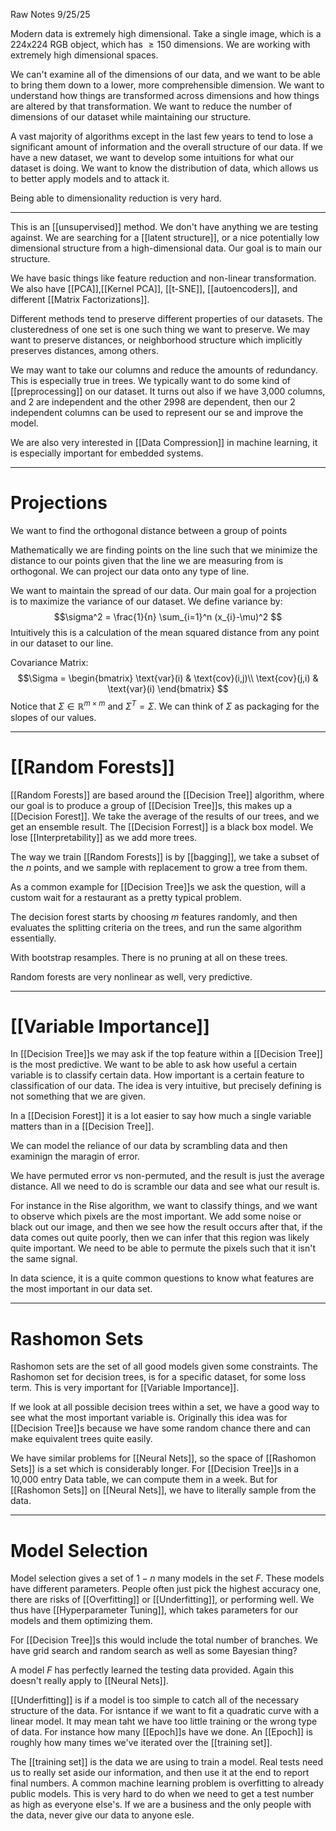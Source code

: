 Raw Notes 9/25/25

Modern data is extremely high dimensional. Take a single image, which is a 224x224 RGB object, which has $\geq 150$ dimensions. We are working with extremely high dimensional spaces. 

We can't examine all of the dimensions of our data, and we want to be able to bring them down to a lower, more comprehensible dimension. We want to understand how things are transformed across dimensions and how things are altered by that transformation. We want to reduce the number of dimensions of our dataset while maintaining our structure. 

A vast majority of algorithms except in the last few years to tend to lose a significant amount of information and the overall structure of our data. If we have a new dataset, we want to develop some intuitions for what our dataset is doing. We want to know the distribution of data, which allows us to better apply models and to attack it.

Being able to dimensionality reduction is very hard. 

---
This is an [[unsupervised]] method. We don't have anything we are testing against. We are searching for a [[latent structure]], or a nice potentially low dimensional structure from a high-dimensional data. Our goal is to main our structure.

We have basic things like feature reduction and non-linear transformation. We also have [[PCA]],[[Kernel PCA]], [[t-SNE]], [[autoencoders]], and different [[Matrix Factorizations]]. 

Different methods tend to preserve different properties of our datasets. The clusteredness of one set is one such thing we want to preserve. We may want to preserve distances, or neighborhood structure which implicitly preserves distances, among others. 

We may want to take our columns and reduce the amounts of redundancy. This is especially true in trees. We typically want to do some kind of [[preprocessing]] on our dataset. It turns out also if we have 3,000 columns, and 2 are independent and the other 2998 are dependent, then our 2 independent columns can be used to represent our se and improve the model.

We are also very interested in [[Data Compression]] in machine learning, it is especially important for embedded systems. 

---
# Projections
We want to find the orthogonal distance between a group of points 

Mathematically we are finding points on the line such that we minimize the distance to our points given that the line we are measuring from is orthogonal. We can project our data onto any type of line. 

We want to maintain the spread of our data. Our main goal for a projection is to maximize the variance of our dataset. We define variance by:
$$\sigma^2 = \frac{1}{n} \sum_{i=1}^n (x_{i}-\mu)^2 $$
Intuitively this is a calculation of the mean squared distance from any point in our dataset to our line. 

Covariance Matrix:
$$\Sigma = \begin{bmatrix} \text{var}(i) & \text{cov}(i,j)\\ \text{cov}(j,i) & \text{var}(i) \end{bmatrix} $$
Notice that $\Sigma \in \mathbb{R}^{m \times m}$ and $\Sigma^T=\Sigma$. We can think of $\Sigma$ as packaging for the slopes of our values. 

---
# [[Random Forests]] 
[[Random Forests]] are based around the [[Decision Tree]] algorithm, where our goal is to produce a group of [[Decision Tree]]s, this makes up a [[Decision Forest]]. We take the average of the results of our trees, and we get an ensemble result. The [[Decision Forrest]] is a black box model. We lose [[Interpretability]] as we add more trees. 

The way we train [[Random Forests]] is by [[bagging]], we take a subset of the $n$ points, and we sample with replacement to grow a tree from them. 

As a common example for [[Decision Tree]]s we ask the question, will a custom wait for a restaurant as a pretty typical problem. 

The decision forest starts by choosing $m$ features randomly, and then evaluates the splitting criteria on the trees, and run the same algorithm essentially. 

With bootstrap resamples. There is no pruning at all on these trees. 

Random forests are very nonlinear as well, very predictive.

---
# [[Variable Importance]]
In [[Decision Tree]]s we may ask if the top feature within a [[Decision Tree]] is the most predictive. We want to be able to ask how useful a certain variable is to classify certain data. How important is a certain feature to classification of our data. The idea is very intuitive, but precisely defining is not something that we are given. 

In a [[Decision Forest]] it is a lot easier to say how much a single variable matters than in a [[Decision Tree]]. 

We can model the reliance of our data by scrambling data and then examinign the maragin of error. 

We have permuted error vs non-permuted, and the result is just the average distance. All we need to do is scramble our data and see what our result is.

For instance in the Rise algorithm, we want to classify things, and we want to observe which pixels are the most important. We add some noise or black out our image, and then we see how the result occurs after that, if the data comes out quite poorly, then we can infer that this region was likely quite important. We need to be able to permute the pixels such that it isn't the same signal. 

In data science, it is a quite common questions to know what features are the most important in our data set. 

---
# Rashomon Sets
Rashomon sets are the set of all good models given some constraints. The Rashomon set for decision trees, is for a specific dataset, for some loss term. This is very important for [[Variable Importance]]. 

If we look at all possible decision trees within a set, we have a good way to see what the most important variable is. Originally this idea was for [[Decision Tree]]s because we have some random chance there and can make equivalent trees quite easily. 

We have similar problems for [[Neural Nets]], so the space of [[Rashomon Sets]] is a set which is considerably longer. For [[Decision Tree]]s in a 10,000 entry Data table, we can compute them in a week. But for [[Rashomon Sets]] on [[Neural Nets]], we have to literally sample from the data. 

---
# Model Selection
Model selection gives a set of $1-n$ many models in the set $F$. These models have different parameters. People often just pick the highest accuracy one, there are risks of [[Overfitting]] or [[Underfitting]], or performing well. We thus have [[Hyperparameter Tuning]], which takes parameters for our models and them optimizing them.

For [[Decision Tree]]s this would include the total number of branches. We have grid search and random search as well as some Bayesian thing?

A model $F$ has perfectly learned the testing data provided. Again this doesn't really apply to [[Neural Nets]].

[[Underfitting]] is if a model is too simple to catch all of the necessary structure of the data. For isntance if we want to fit a quadratic curve with a linear model. It may mean taht we have too little training or the wrong type of data. For instance how many [[Epoch]]s have we done. An [[Epoch]] is roughly how many times we've iterated over the [[training set]]. 

The [[training set]] is the data we are using to train a model. Real tests need us to really set aside our information, and then use it at the end to report final numbers. A common machine learning problem is overfitting to already public models. This is very hard to do when we need to get a test number as high as everyone else's. If we are a business and the only people with the data, never give our data to anyone esle.